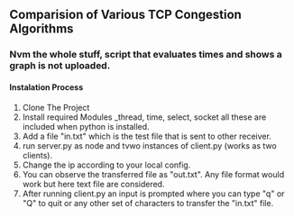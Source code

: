 ## Comparision of Various TCP Congestion Algorithms

### Nvm the whole stuff, script that evaluates times and shows a graph is not uploaded. 

#### Instalation Process
1. Clone The Project
2. Install required Modules _thread, time, select, socket
    all these are included when python is installed.
3. Add a file "in.txt" which is the test file that is sent to other receiver.
4. run server.py as node and tvwo instances of client.py (works as two clients).
5. Change the ip according to your local config.
6. You can observe the transferred file as "out.txt". Any file format would work but here text file are considered.
7. After running client.py an input is prompted where you can type "q" or "Q" to quit or any other set of characters to transfer the "in.txt" file.
